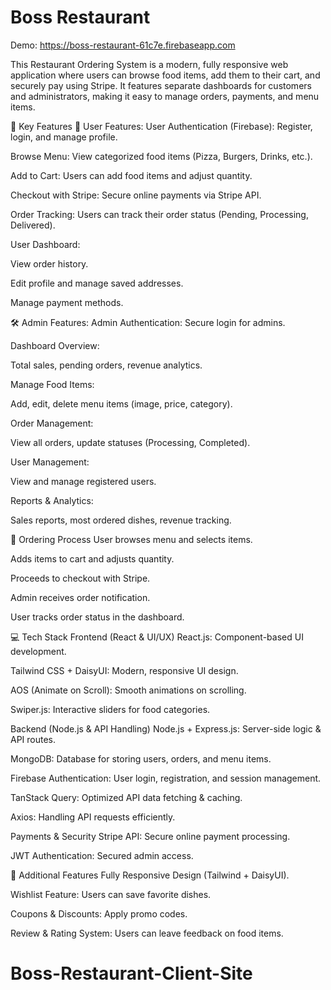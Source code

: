 # Boss Restaurant 

Demo: https://boss-restaurant-61c7e.firebaseapp.com

This Restaurant Ordering System is a modern, fully responsive web application where users can browse food items, add them to their cart, and securely pay using Stripe. It features separate dashboards for customers and administrators, making it easy to manage orders, payments, and menu items.

🌟 Key Features
👤 User Features:
User Authentication (Firebase): Register, login, and manage profile.

Browse Menu: View categorized food items (Pizza, Burgers, Drinks, etc.).

Add to Cart: Users can add food items and adjust quantity.

Checkout with Stripe: Secure online payments via Stripe API.

Order Tracking: Users can track their order status (Pending, Processing, Delivered).

User Dashboard:

View order history.

Edit profile and manage saved addresses.

Manage payment methods.

🛠️ Admin Features:
Admin Authentication: Secure login for admins.

Dashboard Overview:

Total sales, pending orders, revenue analytics.

Manage Food Items:

Add, edit, delete menu items (image, price, category).

Order Management:

View all orders, update statuses (Processing, Completed).

User Management:

View and manage registered users.

Reports & Analytics:

Sales reports, most ordered dishes, revenue tracking.

🛒 Ordering Process
User browses menu and selects items.

Adds items to cart and adjusts quantity.

Proceeds to checkout with Stripe.

Admin receives order notification.

User tracks order status in the dashboard.

💻 Tech Stack
Frontend (React & UI/UX)
React.js: Component-based UI development.

Tailwind CSS + DaisyUI: Modern, responsive UI design.

AOS (Animate on Scroll): Smooth animations on scrolling.

Swiper.js: Interactive sliders for food categories.

Backend (Node.js & API Handling)
Node.js + Express.js: Server-side logic & API routes.

MongoDB: Database for storing users, orders, and menu items.

Firebase Authentication: User login, registration, and session management.

TanStack Query: Optimized API data fetching & caching.

Axios: Handling API requests efficiently.

Payments & Security
Stripe API: Secure online payment processing.

JWT Authentication: Secured admin access.

📌 Additional Features
Fully Responsive Design (Tailwind + DaisyUI).

Wishlist Feature: Users can save favorite dishes.

Coupons & Discounts: Apply promo codes.

Review & Rating System: Users can leave feedback on food items.

# Boss-Restaurant-Client-Site
